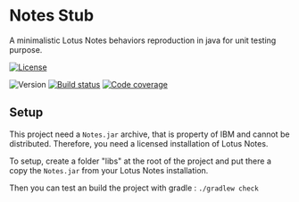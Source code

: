 # Notes Stub
A minimalistic Lotus Notes behaviors reproduction in java for unit testing purpose.

[![License](https://img.shields.io/badge/license-GPLv2-blue.svg)](https://github.com/toolable/notes.stub/blob/develop/LICENSE)

![Version](https://img.shields.io/badge/version-0.1-yellow.svg)
[![Build status](https://travis-ci.org/toolable/notes.stub.svg?branch=develop)](https://travis-ci.org/toolable/notes.stub/branches)
[![Code coverage](https://img.shields.io/codecov/c/github/toolable/notes.stub/develop.svg)](https://codecov.io/github/toolable/notes.stub/?branch=develop)

## Setup
This project need a `Notes.jar` archive, that is property of IBM and cannot be distributed. Therefore, you need a licensed installation of Lotus Notes.

To setup, create a folder "libs" at the root of the project and put there a copy the `Notes.jar` from your Lotus Notes installation.

Then you can test an build the project with gradle : `./gradlew check`
